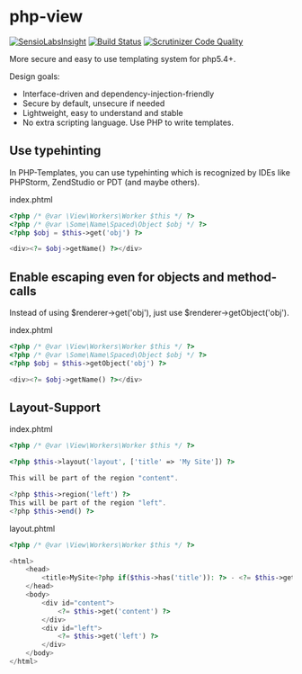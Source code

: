 php-view
========

[![SensioLabsInsight](https://insight.sensiolabs.com/projects/ba0cd34d-fdd5-41d4-933f-ccce91693c9c/mini.png)](https://insight.sensiolabs.com/projects/ba0cd34d-fdd5-41d4-933f-ccce91693c9c)
[![Build Status](https://travis-ci.org/rkrx/php-view.svg?branch=master)](https://travis-ci.org/rkrx/php-view)
[![Scrutinizer Code Quality](https://scrutinizer-ci.com/g/rkrx/php-view/badges/quality-score.png?b=master)](https://scrutinizer-ci.com/g/rkrx/php-view/?branch=master)

More secure and easy to use templating system for php5.4+. 

Design goals: 

* Interface-driven and dependency-injection-friendly
* Secure by default, unsecure if needed
* Lightweight, easy to understand and stable
* No extra scripting language. Use PHP to write templates.

## Use typehinting

In PHP-Templates, you can use typehinting which is recognized by IDEs like PHPStorm, ZendStudio or PDT (and maybe others). 

index.phtml
```php
<?php /* @var \View\Workers\Worker $this */ ?>
<?php /* @var \Some\Name\Spaced\Object $obj */ ?>
<?php $obj = $this->get('obj') ?>

<div><?= $obj->getName() ?></div>
```

## Enable escaping even for objects and method-calls

Instead of using $renderer->get('obj'), just use  $renderer->getObject('obj').

index.phtml
```php
<?php /* @var \View\Workers\Worker $this */ ?>
<?php /* @var \Some\Name\Spaced\Object $obj */ ?>
<?php $obj = $this->getObject('obj') ?>

<div><?= $obj->getName() ?></div>
```

## Layout-Support

index.phtml
```php
<?php /* @var \View\Workers\Worker $this */ ?>

<?php $this->layout('layout', ['title' => 'My Site']) ?>

This will be part of the region "content".

<?php $this->region('left') ?>
This will be part of the region "left".
<?php $this->end() ?>
```

layout.phtml
```php
<?php /* @var \View\Workers\Worker $this */ ?>

<html>
	<head>
		<title>MySite<?php if($this->has('title')): ?> - <?= $this->getString('title') ?><?php endif ?></title>
	</head>
	<body>
		<div id="content">
			<?= $this->get('content') ?>
		</div>
		<div id="left">
			<?= $this->get('left') ?>
		</div>
	</body>
</html>
```

